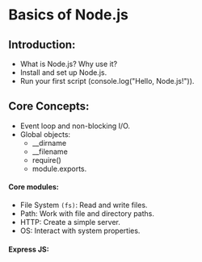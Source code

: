 # Basics of Node.js
## Introduction:

- What is Node.js? Why use it?
- Install and set up Node.js.
- Run your first script (console.log("Hello, Node.js!")).

## Core Concepts:

- Event loop and non-blocking I/O.
- Global objects: 
  - __dirname 
  - __filename 
  - require() 
  - module.exports.
 #### Core modules:
- File System `(fs)`: Read and write files.
- Path: Work with file and directory paths.
- HTTP: Create a simple server.
- OS: Interact with system properties.

#### Express JS: